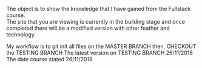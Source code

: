 The object is to show the knowledge that I have gained from the Fullstack course.   
The site that you are viewing is currently in the building stage and once completed 
there will be a modified version with other feather and technology. 

My workflow is to  git init all files on the MASTER BRANCH then, CHECKOUT the  TESTING BRANCH 
    The latest version on TESTING BRANCH 26/11/2018
    The date course stated               26/11/2018